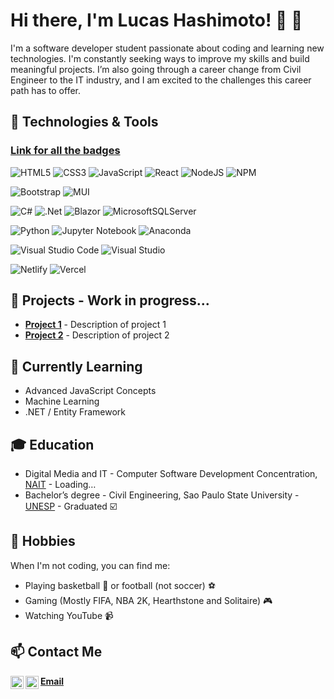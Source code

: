 # **Hi there, I'm Lucas Hashimoto! 👋 🤩** 

I'm a software developer student passionate about coding and learning new technologies. I'm constantly seeking ways to improve my skills and build meaningful projects. I’m also going through a career change from Civil Engineer to the IT industry, and I am excited to the challenges this career path has to offer.

## **🔧 Technologies & Tools**
### [Link for all the badges](https://github.com/Ileriayo/markdown-badges)


![HTML5](https://img.shields.io/badge/html5-%23E34F26.svg?style=for-the-badge&logo=html5&logoColor=white)
![CSS3](https://img.shields.io/badge/css3-%231572B6.svg?style=for-the-badge&logo=css3&logoColor=white)
![JavaScript](https://img.shields.io/badge/javascript-%23323330.svg?style=for-the-badge&logo=javascript&logoColor=%23F7DF1E)
![React](https://img.shields.io/badge/react-%2320232a.svg?style=for-the-badge&logo=react&logoColor=%2361DAFB)
![NodeJS](https://img.shields.io/badge/node.js-6DA55F?style=for-the-badge&logo=node.js&logoColor=white)
![NPM](https://img.shields.io/badge/NPM-%23CB3837.svg?style=for-the-badge&logo=npm&logoColor=white)

![Bootstrap](https://img.shields.io/badge/bootstrap-%23563D7C.svg?style=for-the-badge&logo=bootstrap&logoColor=white)
![MUI](https://img.shields.io/badge/MUI-%230081CB.svg?style=for-the-badge&logo=mui&logoColor=white)

![C#](https://img.shields.io/badge/c%23-%23239120.svg?style=for-the-badge&logo=c-sharp&logoColor=white)
![.Net](https://img.shields.io/badge/.NET-5C2D91?style=for-the-badge&logo=.net&logoColor=white)
![Blazor](https://img.shields.io/badge/blazor-%235C2D91.svg?style=for-the-badge&logo=blazor&logoColor=white)
![MicrosoftSQLServer](https://img.shields.io/badge/Microsoft%20SQL%20Server-CC2927?style=for-the-badge&logo=microsoft%20sql%20server&logoColor=white)

![Python](https://img.shields.io/badge/python-3670A0?style=for-the-badge&logo=python&logoColor=ffdd54)
![Jupyter Notebook](https://img.shields.io/badge/jupyter-%23FA0F00.svg?style=for-the-badge&logo=jupyter&logoColor=white)
![Anaconda](https://img.shields.io/badge/Anaconda-%2344A833.svg?style=for-the-badge&logo=anaconda&logoColor=white)

![Visual Studio Code](https://img.shields.io/badge/Visual%20Studio%20Code-0078d7.svg?style=for-the-badge&logo=visual-studio-code&logoColor=white)
![Visual Studio](https://img.shields.io/badge/Visual%20Studio-5C2D91.svg?style=for-the-badge&logo=visual-studio&logoColor=white)

![Netlify](https://img.shields.io/badge/netlify-%23000000.svg?style=for-the-badge&logo=netlify&logoColor=#00C7B7)
![Vercel](https://img.shields.io/badge/vercel-%23000000.svg?style=for-the-badge&logo=vercel&logoColor=white)

## **🚀 Projects - Work in progress...**

- **[Project 1](https://github.com/user/project1)** - Description of project 1
- **[Project 2](https://github.com/user/project2)** - Description of project 2

## **🌱 Currently Learning**

- Advanced JavaScript Concepts
- Machine Learning
- .NET / Entity Framework

## **🎓 Education**

- Digital Media and IT - Computer Software Development Concentration, [NAIT](https://www.nait.ca/programs/dmit-computer-software-development?term=2023-spring) - Loading…
- Bachelor’s degree - Civil Engineering, Sao Paulo State University - [UNESP](https://www.feb.unesp.br/) - Graduated ☑️

## **🎯 Hobbies**

When I'm not coding, you can find me:

- Playing basketball 🏀 or football (not soccer) ⚽
- Gaming (Mostly FIFA, NBA 2K, Hearthstone and Solitaire) 🎮
- Watching YouTube 📹

## **📫 Contact Me**

<a href="https://www.linkedin.com/in/hashimotolucas/"><img align="left" src="https://raw.githubusercontent.com/yushi1007/yushi1007/main/images/linkedin.svg" alt="Lucas Hashimoto | LinkedIn" width="21px"/></a>
<a href="https://instagram.com/lucas_yoshio"><img align="left" src="https://raw.githubusercontent.com/yushi1007/yushi1007/main/images/instagram.svg" alt="Lucas Hashimoto | Instagram" width="21px"/></a>

**[Email](mailto:lucasyoshio0@gmail.com)**
